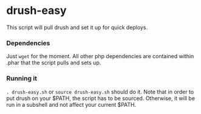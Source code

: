 # drush-easy
This script will pull drush and set it up for quick deploys.

### Dependencies
Just ```wget``` for the moment. All other php dependencies are contained within .phar that the script pulls and sets up.

### Running it
```. drush-easy.sh``` or 
```source drush-easy.sh``` should do it.
Note that in order to put drush on your $PATH, the script has to be sourced. Otherwise, it will be run in a subshell and not affect your current $PATH.

